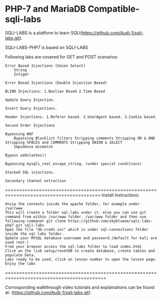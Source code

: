 # PHP-7 and MariaDB Compatible-sqli-labs
SQLI-LABS is a platform to learn SQLI(https://github.com/Audi-1/sqli-labs.git).

SQLI-LABS-PHP7 is based on SQLI-LABS

Following labs are covered for GET and POST scenarios:

    Error Based Injections (Union Select)
        String
        Intiger

    Error Based Injections (Double Injection Based)

    BLIND Injections: 1.Boolian Based 2.Time Based

    Update Query Injection.

    Insert Query Injections.

    Header Injections. 1.Referer based. 2.UserAgent based. 3.Cookie based.

    Second Order Injections

    Bypassing WAF
        Bypassing Blacklist filters Stripping comments Stripping OR & AND Stripping SPACES and COMMENTS Stripping UNION & SELECT
        Impidence mismatch

    Bypass addslashes()

    Bypassing mysqli_real_escape_string. (under special conditions)

    Stacked SQL injections.

    Secondary channel extraction

======================================================================================== Install Instructions:

    Unzip the contents inside the apache folder, for example under /var/www
    This will create a folder sql-labs under it. else you can use git command from within /var/www folder. /var/www folder and then use following command> git clone https://github.com/skyblueee/sqli-labs-php7.git sqli-labs
    Open the file "db-creds.inc" which is under sql-connections folder inside the sql-labs folder.
    Update your MYSQL database username and password.(default for kali are used root:)
    From your browser access the sql-labs folder to load index.html
    Click on the link setup/resetDB to create database, create tables and populate Data.
    Labs ready to be used, click on lesson number to open the lesson page.
    Enjoy the labs

==========================================================================================

Corrosponding walkthrough video tutorials and explainations can be found at: (https://github.com/Audi-1/sqli-labs.git).
